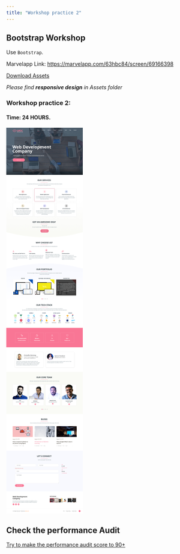 ```yaml
---
title: "Workshop practice 2"
---
```


## Bootstrap Workshop

Use `Bootstrap`.

Marvelapp Link: https://marvelapp.com/63hbc84/screen/69166398

[Download Assets](/Workshops/workshop-practice-2.zip)

*Please find __responsive design__ in Assets folder*

### Workshop practice 2: 
#### Time: 24 HOURS.

![workshop2 Neoito](/workshop2.jpg)



## Check the performance Audit
[Try to make the performance audit score to 90+](https://developers.google.com/web/tools/lighthouse/)